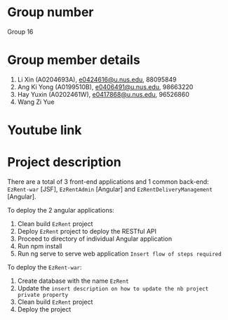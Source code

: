 # Group number
Group 16

# Group member details 
1. Li Xin (A0204693A), e0424616@u.nus.edu, 88095849
2. Ang Ki Yong (A0199510B), e0406491@u.nus.edu, 98663220
3. Hay Yuxin (A0202461W), e0417868@u.nus.edu, 96526860
4. Wang Zi Yue

# Youtube link

# Project description

There are a total of 3 front-end applications and 1 common back-end: `EzRent-war` [JSF], `EzRentAdmin` [Angular] and `EzRentDeliveryManagement` [Angular]. 

To deploy the 2 angular applications:
1. Clean build `EzRent` project 
2. Deploy `EzRent` project to deploy the RESTful API
3. Proceed to directory of individual Angular application 
4. Run npm install 
5. Run ng serve to serve web application 
`Insert flow of steps required`

To deploy the `EzRent-war`:
1. Create database with the name `EzRent`
2. Update the `insert description on how to update the nb project private property`
3. Clean build `EzRent` project
4. Deploy the project

